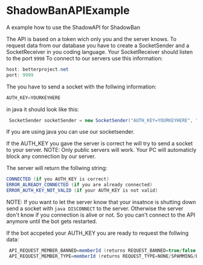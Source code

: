 # ShadowBanAPIExample
A example how to use the ShadowAPI for ShadowBan

The API is based on a token wich only you and the server knows.
To request data from our database you have to create a SocketSender and a SocketReceiver in you coding language.
Your SocketReceiver should listen to the port ```9998```
To connect to our servers use this information:
```java
host: betterproject.net
port: 9999
```

The you have to send a socket with the follwing information:
```java
AUTH_KEY=YOURKEYHERE
```
in java it should look like this:
```java
 SocketSender socketSender = new SocketSender("AUTH_KEY=YOURKEYHERE", "betterproject.net", 9999);
```
If you are using java you can use our socketsender.


If the AUTH_KEY you gave the server is correct he will try to send a socket to your server.
NOTE: Only public servers will work. Your PC will automaticly block any connection by our server.

The server will return the follwing string:
```java
CONNECTED (if you AUTH_KEY is correct)
ERROR_ALREADY_CONNECTED (if you are already connected)
ERROR_AUTH_KEY_NOT_VALID (if your AUTH_KEY is not valid)
```

NOTE: If you want to let the server know that your insatnce is shutting down send a socket with ```java DISCONNECT``` to the server.
Otherwise the server don't know if you connection is alive or not. So you can't connect to the API anymore until the bot gets restarted.

If the bot accpeted your AUTH_KEY you are ready to request the follwing data:
```java
 API_REQUEST_MEMBER_BANNED=memberId (returns REQUEST_BANNED=true/false. You have to split the string after the = symbol to get a boolean)
 API_REQUEST_MEMBER_TYPE=memberId (returns REQUEST_TYPE=NONE/SPAMMING/BULLYING/RAIDING. You alos have to split it to get a string with the type)
```
